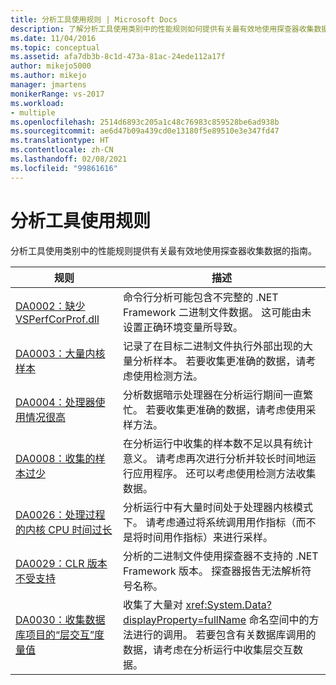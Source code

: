```yaml
---
title: 分析工具使用规则 | Microsoft Docs
description: 了解分析工具使用类别中的性能规则如何提供有关最有效地使用探查器收集数据的指南。
ms.date: 11/04/2016
ms.topic: conceptual
ms.assetid: afa7db3b-8c1d-473a-81ac-24ede112a17f
author: mikejo5000
ms.author: mikejo
manager: jmartens
monikerRange: vs-2017
ms.workload:
- multiple
ms.openlocfilehash: 2514d6893c205a1c48c76983c859528be6ad938b
ms.sourcegitcommit: ae6d47b09a439cd0e13180f5e89510e3e347fd47
ms.translationtype: HT
ms.contentlocale: zh-CN
ms.lasthandoff: 02/08/2021
ms.locfileid: "99861616"
---
```

# <a name="profiling-tools-usage-rules"></a>分析工具使用规则
分析工具使用类别中的性能规则提供有关最有效地使用探查器收集数据的指南。

| 规则 | 描述 |
| - | - |
| [DA0002：缺少 VSPerfCorProf.dll](../profiling/da0002-vsperfcorprof-dll-is-missing.md) | 命令行分析可能包含不完整的 .NET Framework 二进制文件数据。 这可能由未设置正确环境变量所导致。 |
| [DA0003：大量内核样本](../profiling/da0003-many-kernel-samples.md) | 记录了在目标二进制文件执行外部出现的大量分析样本。 若要收集更准确的数据，请考虑使用检测方法。 |
| [DA0004：处理器使用情况很高](../profiling/da0004-high-processor-usage.md) | 分析数据暗示处理器在分析运行期间一直繁忙。 若要收集更准确的数据，请考虑使用采样方法。 |
| [DA0008：收集的样本过少](../profiling/da0008-few-samples-collected.md) | 在分析运行中收集的样本数不足以具有统计意义。 请考虑再次进行分析并较长时间地运行应用程序。 还可以考虑使用检测方法收集数据。 |
| [DA0026：处理过程的内核 CPU 时间过长](../profiling/da0026-excessive-kernel-cpu-time-processing.md) | 分析运行中有大量时间处于处理器内核模式下。 请考虑通过将系统调用用作指标（而不是将时间用作指标）来进行采样。 |
| [DA0029：CLR 版本不受支持](../profiling/da0029-unsupported-clr-version.md) | 分析的二进制文件使用探查器不支持的 .NET Framework 版本。 探查器报告无法解析符号名称。 |
| [DA0030：收集数据库项目的“层交互”度量值](../profiling/da0030-gather-tier-interaction-measurements-for-database-projects.md) | 收集了大量对 <xref:System.Data?displayProperty=fullName> 命名空间中的方法进行的调用。 若要包含有关数据库调用的数据，请考虑在分析运行中收集层交互数据。 |
